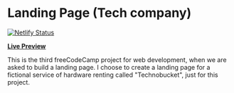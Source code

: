 # Landing Page (Tech company)

[![Netlify Status](https://api.netlify.com/api/v1/badges/764c5f14-116e-4212-8eee-1936dd038212/deploy-status)](https://app.netlify.com/sites/technobucket/deploys)

[**Live Preview**](https://technobucket.netlify.com/)

This is the third freeCodeCamp project for web development, when we are asked to build a landing page. I choose to create a landing page for a fictional service of hardware renting called "Technobucket", just for this project.